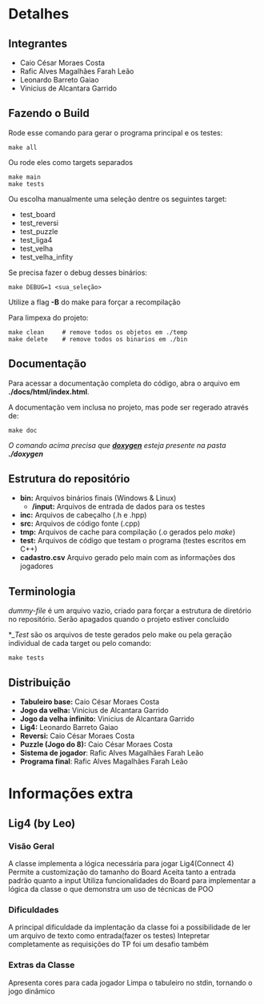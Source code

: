 # Detalhes
## Integrantes
- Caio César Moraes Costa
- Rafic Alves Magalhães Farah Leão
- Leonardo Barreto Gaiao
- Vinicius de Alcantara Garrido

## Fazendo o Build
Rode esse comando para gerar o programa principal e os testes:

```
make all
```

Ou rode eles como targets separados
```
make main
make tests
```

Ou escolha manualmente uma seleção dentre os seguintes target:
- test_board
- test_reversi
- test_puzzle
- test_liga4
- test_velha
- test_velha_infity

Se precisa fazer o debug desses binários:
```
make DEBUG=1 <sua_seleção>
```

Utilize a flag **-B** do make para forçar a recompilação

Para limpexa do projeto:
```
make clean     # remove todos os objetos em ./temp
make delete    # remove todos os binarios em ./bin
```

## Documentação

Para acessar a documentação completa do código, abra o arquivo em **./docs/html/index.html**. 

A documentação vem inclusa no projeto, mas pode ser regerado através de:

```
make doc
```

*O comando acima precisa que [**doxygen**](https://doxygen.nl/index.html) esteja presente na pasta **./doxygen***

## Estrutura do repositório
- **bin:** Arquivos binários finais (Windows & Linux)
    - **/input:** Arquivos de entrada de dados para os testes
- **inc:** Arquivos de cabeçalho (.h e .hpp)
- **src:** Arquivos de código fonte (.cpp)
- **tmp:** Arquivos de cache para compilação (.o gerados pelo *make*)
- **test:** Arquivos de código que testam o programa (testes escritos em C++)
- **cadastro.csv** Arquivo gerado pelo main com as informações dos jogadores

## Terminologia
*dummy-file* é um arquivo vazio, criado para forçar a estrutura de diretório no repositório. Serão apagados quando o projeto estiver concluido

**_Test* são os arquivos de teste gerados pelo make ou pela geração individual de cada target ou pelo comando:
```
make tests
```
## Distribuição

- **Tabuleiro base:** Caio César Moraes Costa
- **Jogo da velha:** Vinicius de Alcantara Garrido
- **Jogo da velha infinito:** Vinicius de Alcantara Garrido
- **Lig4:** Leonardo Barreto Gaiao
- **Reversi:** Caio César Moraes Costa
- **Puzzle (Jogo do 8):** Caio César Moraes Costa
- **Sistema de jogador**: Rafic Alves Magalhães Farah Leão
- **Programa final**: Rafic Alves Magalhães Farah Leão

# Informações extra

## Lig4 (by Leo)

### Visão Geral
A classe implementa a lógica necessária para jogar Lig4(Connect 4)
Permite a customização do tamanho do Board
Aceita tanto a entrada padrão quanto a input
Utiliza funcionalidades do Board para implementar a lógica da classe o que demonstra um uso de técnicas de POO

### Dificuldades
A principal dificuldade da implentação da classe foi a possibilidade de ler um arquivo de texto como entrada(fazer os testes)
Intepretar completamente as requisições do TP foi um desafio também

### Extras da Classe
Apresenta cores para cada jogador
Limpa o tabuleiro no stdin, tornando o jogo dinâmico